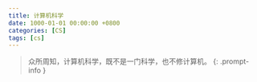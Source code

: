 ```yaml
---
title: 计算机科学
date: 1000-01-01 00:00:00 +0800
categories: [CS]
tags: [cs]
---
```


> 众所周知，计算机科学，既不是一门科学，也不修计算机。
{: .prompt-info }
